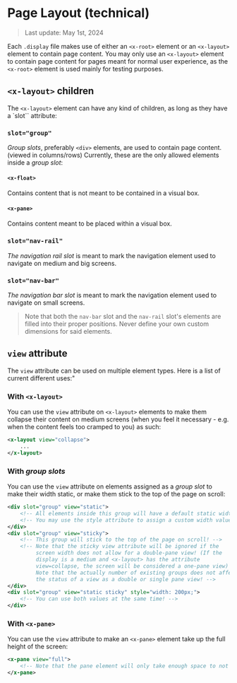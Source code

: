 # Page Layout (technical)

> Last update: May 1st, 2024

Each `.display` file makes use of either an `<x-root>` element or an `<x-layout>` element to contain page content. You may only use an `<x-layout>` element to contain page content for pages meant for normal user experience, as the `<x-root>` element is used mainly for testing purposes.

## `<x-layout>` children

The `<x-layout>` element can have any kind of children, as long as they have a `slot`` attribute:

### `slot="group"`

*Group slots*, preferably `<div>` elements, are used to contain page content. (viewed in columns/rows) Currently, these are the only allowed elements inside a *group slot*:

#### `<x-float>`

Contains content that is not meant to be contained in a visual box.

#### `<x-pane>`

Contains content meant to be placed within a visual box.

### `slot="nav-rail"`

*The navigation rail slot* is meant to mark the navigation element used to navigate on medium and big screens.

### `slot="nav-bar"`

*The navigation bar slot* is meant to mark the navigation element used to navigate on small screens.

> Note that both the `nav-bar` slot and the `nav-rail` slot's elements are filled into their proper positions. Never define your own custom dimensions for said elements.

## `view` attribute

The `view` attribute can be used on multiple element types. Here is a list of current different uses:"

### With `<x-layout>`

You can use the `view` attribute on `<x-layout>` elements to make them collapse their content on medium screens (when you feel it necessary - e.g. when the content feels too cramped to you) as such:

```xml
<x-layout view="collapse">
    ...
</x-layout>
```

### With *group slots*

You can use the `view` attribute on elements assigned as a *group slot* to make their width static, or make them stick to the top of the page on scroll:

```xml
<div slot="group" view="static">
    <!-- All elements inside this group will have a default static width -->
    <!-- You may use the style attribute to assign a custom width value!  -->
</div>
<div slot="group" view="sticky">
    <!-- This group will stick to the top of the page on scroll! -->
    <!-- Note that the sticky view attribute will be ignored if the
         screen width does not allow for a double-pane view! (If the
         display is a medium and <x-layout> has the attribute
         view=collapse, the screen will be considered a one-pane view)
         Note that the actually number of existing groups does not affect
         the status of a view as a double or single pane view! -->
</div>
<div slot="group" view="static sticky" style="width: 200px;">
    <!-- You can use both values at the same time! -->
</div>
```

### With `<x-pane>`

You can use the `view` attribute to make an `<x-pane>` element take up the full height of the screen:

```xml
<x-pane view="full">
    <!-- Note that the pane element will only take enough space to not ruin the "space area margin", but it can also extend past its full hight -->
</x-pane>
```
